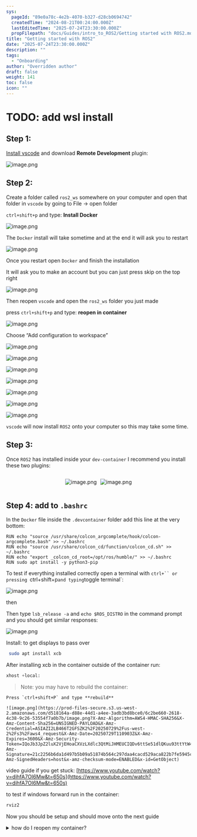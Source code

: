 ```yaml
---
sys:
  pageId: "89e0a78c-4e2b-4070-b327-d28cb0694742"
  createdTime: "2024-08-21T00:24:00.000Z"
  lastEditedTime: "2025-07-24T23:30:00.000Z"
  propFilepath: "docs/Guides/intro_to_ROS2/Getting started with ROS2.md"
title: "Getting started with ROS2"
date: "2025-07-24T23:30:00.000Z"
description: ""
tags:
  - "Onboarding"
author: "Overridden author"
draft: false
weight: 141
toc: false
icon: ""
---
```


# TODO: add wsl install

## Step 1:

[Install vscode](https://code.visualstudio.com/download) and download **Remote Development** plugin:

![image.png](https://prod-files-secure.s3.us-west-2.amazonaws.com/d518164a-d88e-44d1-a4ee-3adb3bd8bce0/efb52993-1881-4a40-b95e-6f020334f022/image.png?X-Amz-Algorithm=AWS4-HMAC-SHA256&X-Amz-Content-Sha256=UNSIGNED-PAYLOAD&X-Amz-Credential=ASIAZI2LB4664MXJGI3H%2F20250729%2Fus-west-2%2Fs3%2Faws4_request&X-Amz-Date=20250729T110857Z&X-Amz-Expires=3600&X-Amz-Security-Token=IQoJb3JpZ2luX2VjEHoaCXVzLXdlc3QtMiJGMEQCIBfYiwqrOKv%2FzFCyvhFOwRFJQGdsB5NxQGyn7VoH0nrSAiBLRuxy%2BhGb6VDJuWXdYRhecm%2BE590SjZICgPKWvqwejSqIBAij%2F%2F%2F%2F%2F%2F%2F%2F%2F%2F8BEAAaDDYzNzQyMzE4MzgwNSIMi6%2BEmcVQd2HpIVx8KtwDz4desXzCM70ewsJH5MBQ1LyuRJXf7KZv8m2dXrDisPRzY5YOl5VaXJw5hwYQiKjeB8U514wCSTPLzI8E2lnzlQMtDs4NvsZXjL5xlsbwjTXhc28HIybWqeu5VaD9makTk756OhZjsncsBkz50Fhg%2BZj7dS6%2Bi7gEksUB2zG9uHXKGKOG3Qw%2Fp9c%2Byy8KofBgUQ%2FC3GPWv0ZYUj879KO%2BJR4rWGHOhzOALQE%2BhVNiw1qSYKIyj7oz57qg6oyQKvqGM86BA0vUfXCjCvV4vtx2GVGPjou0wc7SYqZdeQ2ZKcDTsBU2lFqUkmN4Ut7oF%2BLjm7HJKAmnteWhaRA1RCx1YjDlHerPkI5Nmy7LiQ3o6Ndso8z5fDG1xC%2FdR7wzd6EFkIwmKxILDEJ9Bx%2BNQWhuQ5kd1XP3ep2BzJEaRJf1A57dglGi70GjfyWQSeZQDvhMGDw0jmsy28P70Rw1FGLS4lAkg579ASPYb%2Fl83FiE0ytQbOBRx6XfNeezJGPItYpbQnTvh0Ju2PCRS9HAFNvsSnNGHFLn9pSu7WbXFrnaNHKPwbc6HIczoCMYinvVroWUCyhN7fvCP30ydB2cAumIGViH38NZqDDLBBJdhzCWK5bslWy4VSlks9fesEQwrLGixAY6pgFpsxckrcK9kV0idoC8tD9YRH71w1rVZfi%2BfAVCImF3MDH0Pr1bI1hOmc23uLDSs08Hfr0QMIW4fgN2%2BcJNoY1SRoau4eOJnX7azHvFXexTRKCFNTObeHJZyukCYmod20sSDTK45EBCjKogCHWw2gT29qP5%2BazTp%2FmGuVw8jfeFMWsfySJa%2BvvY%2BQC4Z7FIyTW8pxlZhIXO6Lji%2F00LIh95avzTu3Rr&X-Amz-Signature=bd15ca07f22b6385b86c05bec414729f31411cf599fdc808cda259835b937b48&X-Amz-SignedHeaders=host&x-amz-checksum-mode=ENABLED&x-id=GetObject)

## Step 2:

Create a folder called `ros2_ws` somewhere on your computer and open that folder in `vscode` by going to File → open folder 

`ctrl+shift+p` and type: **Install Docker**

![image.png](https://prod-files-secure.s3.us-west-2.amazonaws.com/d518164a-d88e-44d1-a4ee-3adb3bd8bce0/2269dc0e-1cd5-47ff-bceb-c04ad9b2eab0/image.png?X-Amz-Algorithm=AWS4-HMAC-SHA256&X-Amz-Content-Sha256=UNSIGNED-PAYLOAD&X-Amz-Credential=ASIAZI2LB4664MXJGI3H%2F20250729%2Fus-west-2%2Fs3%2Faws4_request&X-Amz-Date=20250729T110857Z&X-Amz-Expires=3600&X-Amz-Security-Token=IQoJb3JpZ2luX2VjEHoaCXVzLXdlc3QtMiJGMEQCIBfYiwqrOKv%2FzFCyvhFOwRFJQGdsB5NxQGyn7VoH0nrSAiBLRuxy%2BhGb6VDJuWXdYRhecm%2BE590SjZICgPKWvqwejSqIBAij%2F%2F%2F%2F%2F%2F%2F%2F%2F%2F8BEAAaDDYzNzQyMzE4MzgwNSIMi6%2BEmcVQd2HpIVx8KtwDz4desXzCM70ewsJH5MBQ1LyuRJXf7KZv8m2dXrDisPRzY5YOl5VaXJw5hwYQiKjeB8U514wCSTPLzI8E2lnzlQMtDs4NvsZXjL5xlsbwjTXhc28HIybWqeu5VaD9makTk756OhZjsncsBkz50Fhg%2BZj7dS6%2Bi7gEksUB2zG9uHXKGKOG3Qw%2Fp9c%2Byy8KofBgUQ%2FC3GPWv0ZYUj879KO%2BJR4rWGHOhzOALQE%2BhVNiw1qSYKIyj7oz57qg6oyQKvqGM86BA0vUfXCjCvV4vtx2GVGPjou0wc7SYqZdeQ2ZKcDTsBU2lFqUkmN4Ut7oF%2BLjm7HJKAmnteWhaRA1RCx1YjDlHerPkI5Nmy7LiQ3o6Ndso8z5fDG1xC%2FdR7wzd6EFkIwmKxILDEJ9Bx%2BNQWhuQ5kd1XP3ep2BzJEaRJf1A57dglGi70GjfyWQSeZQDvhMGDw0jmsy28P70Rw1FGLS4lAkg579ASPYb%2Fl83FiE0ytQbOBRx6XfNeezJGPItYpbQnTvh0Ju2PCRS9HAFNvsSnNGHFLn9pSu7WbXFrnaNHKPwbc6HIczoCMYinvVroWUCyhN7fvCP30ydB2cAumIGViH38NZqDDLBBJdhzCWK5bslWy4VSlks9fesEQwrLGixAY6pgFpsxckrcK9kV0idoC8tD9YRH71w1rVZfi%2BfAVCImF3MDH0Pr1bI1hOmc23uLDSs08Hfr0QMIW4fgN2%2BcJNoY1SRoau4eOJnX7azHvFXexTRKCFNTObeHJZyukCYmod20sSDTK45EBCjKogCHWw2gT29qP5%2BazTp%2FmGuVw8jfeFMWsfySJa%2BvvY%2BQC4Z7FIyTW8pxlZhIXO6Lji%2F00LIh95avzTu3Rr&X-Amz-Signature=bcc4e87cefd8c7df1f4fc55956bec99b09670b23c30f3618b915a4ff9643e871&X-Amz-SignedHeaders=host&x-amz-checksum-mode=ENABLED&x-id=GetObject)

The `Docker` install will take sometime and at the end it will ask you to restart

![image.png](https://prod-files-secure.s3.us-west-2.amazonaws.com/d518164a-d88e-44d1-a4ee-3adb3bd8bce0/ed233f78-be33-4b1f-b89c-9c346c0e961e/image.png?X-Amz-Algorithm=AWS4-HMAC-SHA256&X-Amz-Content-Sha256=UNSIGNED-PAYLOAD&X-Amz-Credential=ASIAZI2LB4664MXJGI3H%2F20250729%2Fus-west-2%2Fs3%2Faws4_request&X-Amz-Date=20250729T110857Z&X-Amz-Expires=3600&X-Amz-Security-Token=IQoJb3JpZ2luX2VjEHoaCXVzLXdlc3QtMiJGMEQCIBfYiwqrOKv%2FzFCyvhFOwRFJQGdsB5NxQGyn7VoH0nrSAiBLRuxy%2BhGb6VDJuWXdYRhecm%2BE590SjZICgPKWvqwejSqIBAij%2F%2F%2F%2F%2F%2F%2F%2F%2F%2F8BEAAaDDYzNzQyMzE4MzgwNSIMi6%2BEmcVQd2HpIVx8KtwDz4desXzCM70ewsJH5MBQ1LyuRJXf7KZv8m2dXrDisPRzY5YOl5VaXJw5hwYQiKjeB8U514wCSTPLzI8E2lnzlQMtDs4NvsZXjL5xlsbwjTXhc28HIybWqeu5VaD9makTk756OhZjsncsBkz50Fhg%2BZj7dS6%2Bi7gEksUB2zG9uHXKGKOG3Qw%2Fp9c%2Byy8KofBgUQ%2FC3GPWv0ZYUj879KO%2BJR4rWGHOhzOALQE%2BhVNiw1qSYKIyj7oz57qg6oyQKvqGM86BA0vUfXCjCvV4vtx2GVGPjou0wc7SYqZdeQ2ZKcDTsBU2lFqUkmN4Ut7oF%2BLjm7HJKAmnteWhaRA1RCx1YjDlHerPkI5Nmy7LiQ3o6Ndso8z5fDG1xC%2FdR7wzd6EFkIwmKxILDEJ9Bx%2BNQWhuQ5kd1XP3ep2BzJEaRJf1A57dglGi70GjfyWQSeZQDvhMGDw0jmsy28P70Rw1FGLS4lAkg579ASPYb%2Fl83FiE0ytQbOBRx6XfNeezJGPItYpbQnTvh0Ju2PCRS9HAFNvsSnNGHFLn9pSu7WbXFrnaNHKPwbc6HIczoCMYinvVroWUCyhN7fvCP30ydB2cAumIGViH38NZqDDLBBJdhzCWK5bslWy4VSlks9fesEQwrLGixAY6pgFpsxckrcK9kV0idoC8tD9YRH71w1rVZfi%2BfAVCImF3MDH0Pr1bI1hOmc23uLDSs08Hfr0QMIW4fgN2%2BcJNoY1SRoau4eOJnX7azHvFXexTRKCFNTObeHJZyukCYmod20sSDTK45EBCjKogCHWw2gT29qP5%2BazTp%2FmGuVw8jfeFMWsfySJa%2BvvY%2BQC4Z7FIyTW8pxlZhIXO6Lji%2F00LIh95avzTu3Rr&X-Amz-Signature=e41b381d2d24f652717ec8eb9ed769373efccbf72eec8df38c6171664bfc4f4f&X-Amz-SignedHeaders=host&x-amz-checksum-mode=ENABLED&x-id=GetObject)

Once you restart open `Docker` and finish the installation

It will ask you to make an account but you can just press skip on the top right

![image.png](https://prod-files-secure.s3.us-west-2.amazonaws.com/d518164a-d88e-44d1-a4ee-3adb3bd8bce0/21010ad9-1659-4fd9-9f59-9932a09b2a3d/image.png?X-Amz-Algorithm=AWS4-HMAC-SHA256&X-Amz-Content-Sha256=UNSIGNED-PAYLOAD&X-Amz-Credential=ASIAZI2LB4664MXJGI3H%2F20250729%2Fus-west-2%2Fs3%2Faws4_request&X-Amz-Date=20250729T110857Z&X-Amz-Expires=3600&X-Amz-Security-Token=IQoJb3JpZ2luX2VjEHoaCXVzLXdlc3QtMiJGMEQCIBfYiwqrOKv%2FzFCyvhFOwRFJQGdsB5NxQGyn7VoH0nrSAiBLRuxy%2BhGb6VDJuWXdYRhecm%2BE590SjZICgPKWvqwejSqIBAij%2F%2F%2F%2F%2F%2F%2F%2F%2F%2F8BEAAaDDYzNzQyMzE4MzgwNSIMi6%2BEmcVQd2HpIVx8KtwDz4desXzCM70ewsJH5MBQ1LyuRJXf7KZv8m2dXrDisPRzY5YOl5VaXJw5hwYQiKjeB8U514wCSTPLzI8E2lnzlQMtDs4NvsZXjL5xlsbwjTXhc28HIybWqeu5VaD9makTk756OhZjsncsBkz50Fhg%2BZj7dS6%2Bi7gEksUB2zG9uHXKGKOG3Qw%2Fp9c%2Byy8KofBgUQ%2FC3GPWv0ZYUj879KO%2BJR4rWGHOhzOALQE%2BhVNiw1qSYKIyj7oz57qg6oyQKvqGM86BA0vUfXCjCvV4vtx2GVGPjou0wc7SYqZdeQ2ZKcDTsBU2lFqUkmN4Ut7oF%2BLjm7HJKAmnteWhaRA1RCx1YjDlHerPkI5Nmy7LiQ3o6Ndso8z5fDG1xC%2FdR7wzd6EFkIwmKxILDEJ9Bx%2BNQWhuQ5kd1XP3ep2BzJEaRJf1A57dglGi70GjfyWQSeZQDvhMGDw0jmsy28P70Rw1FGLS4lAkg579ASPYb%2Fl83FiE0ytQbOBRx6XfNeezJGPItYpbQnTvh0Ju2PCRS9HAFNvsSnNGHFLn9pSu7WbXFrnaNHKPwbc6HIczoCMYinvVroWUCyhN7fvCP30ydB2cAumIGViH38NZqDDLBBJdhzCWK5bslWy4VSlks9fesEQwrLGixAY6pgFpsxckrcK9kV0idoC8tD9YRH71w1rVZfi%2BfAVCImF3MDH0Pr1bI1hOmc23uLDSs08Hfr0QMIW4fgN2%2BcJNoY1SRoau4eOJnX7azHvFXexTRKCFNTObeHJZyukCYmod20sSDTK45EBCjKogCHWw2gT29qP5%2BazTp%2FmGuVw8jfeFMWsfySJa%2BvvY%2BQC4Z7FIyTW8pxlZhIXO6Lji%2F00LIh95avzTu3Rr&X-Amz-Signature=cb3dde6d5230e182001e0f1d0338b5b1a2c552c954dc8d97a2907402d80432ca&X-Amz-SignedHeaders=host&x-amz-checksum-mode=ENABLED&x-id=GetObject)

Then reopen `vscode` and open the `ros2_ws` folder you just made

press `ctrl+shift+p` and type: **reopen in container**

![image.png](https://prod-files-secure.s3.us-west-2.amazonaws.com/d518164a-d88e-44d1-a4ee-3adb3bd8bce0/4e93b8c2-41ad-488c-8095-c74205196118/image.png?X-Amz-Algorithm=AWS4-HMAC-SHA256&X-Amz-Content-Sha256=UNSIGNED-PAYLOAD&X-Amz-Credential=ASIAZI2LB4664MXJGI3H%2F20250729%2Fus-west-2%2Fs3%2Faws4_request&X-Amz-Date=20250729T110857Z&X-Amz-Expires=3600&X-Amz-Security-Token=IQoJb3JpZ2luX2VjEHoaCXVzLXdlc3QtMiJGMEQCIBfYiwqrOKv%2FzFCyvhFOwRFJQGdsB5NxQGyn7VoH0nrSAiBLRuxy%2BhGb6VDJuWXdYRhecm%2BE590SjZICgPKWvqwejSqIBAij%2F%2F%2F%2F%2F%2F%2F%2F%2F%2F8BEAAaDDYzNzQyMzE4MzgwNSIMi6%2BEmcVQd2HpIVx8KtwDz4desXzCM70ewsJH5MBQ1LyuRJXf7KZv8m2dXrDisPRzY5YOl5VaXJw5hwYQiKjeB8U514wCSTPLzI8E2lnzlQMtDs4NvsZXjL5xlsbwjTXhc28HIybWqeu5VaD9makTk756OhZjsncsBkz50Fhg%2BZj7dS6%2Bi7gEksUB2zG9uHXKGKOG3Qw%2Fp9c%2Byy8KofBgUQ%2FC3GPWv0ZYUj879KO%2BJR4rWGHOhzOALQE%2BhVNiw1qSYKIyj7oz57qg6oyQKvqGM86BA0vUfXCjCvV4vtx2GVGPjou0wc7SYqZdeQ2ZKcDTsBU2lFqUkmN4Ut7oF%2BLjm7HJKAmnteWhaRA1RCx1YjDlHerPkI5Nmy7LiQ3o6Ndso8z5fDG1xC%2FdR7wzd6EFkIwmKxILDEJ9Bx%2BNQWhuQ5kd1XP3ep2BzJEaRJf1A57dglGi70GjfyWQSeZQDvhMGDw0jmsy28P70Rw1FGLS4lAkg579ASPYb%2Fl83FiE0ytQbOBRx6XfNeezJGPItYpbQnTvh0Ju2PCRS9HAFNvsSnNGHFLn9pSu7WbXFrnaNHKPwbc6HIczoCMYinvVroWUCyhN7fvCP30ydB2cAumIGViH38NZqDDLBBJdhzCWK5bslWy4VSlks9fesEQwrLGixAY6pgFpsxckrcK9kV0idoC8tD9YRH71w1rVZfi%2BfAVCImF3MDH0Pr1bI1hOmc23uLDSs08Hfr0QMIW4fgN2%2BcJNoY1SRoau4eOJnX7azHvFXexTRKCFNTObeHJZyukCYmod20sSDTK45EBCjKogCHWw2gT29qP5%2BazTp%2FmGuVw8jfeFMWsfySJa%2BvvY%2BQC4Z7FIyTW8pxlZhIXO6Lji%2F00LIh95avzTu3Rr&X-Amz-Signature=bb229fe75625f500d7c14b38359d876f53386754958f0f177844763079e9d003&X-Amz-SignedHeaders=host&x-amz-checksum-mode=ENABLED&x-id=GetObject)

Choose “Add configuration to workspace”

![image.png](https://prod-files-secure.s3.us-west-2.amazonaws.com/d518164a-d88e-44d1-a4ee-3adb3bd8bce0/9560b282-5060-4989-ba37-97e7b2c22476/image.png?X-Amz-Algorithm=AWS4-HMAC-SHA256&X-Amz-Content-Sha256=UNSIGNED-PAYLOAD&X-Amz-Credential=ASIAZI2LB4664MXJGI3H%2F20250729%2Fus-west-2%2Fs3%2Faws4_request&X-Amz-Date=20250729T110857Z&X-Amz-Expires=3600&X-Amz-Security-Token=IQoJb3JpZ2luX2VjEHoaCXVzLXdlc3QtMiJGMEQCIBfYiwqrOKv%2FzFCyvhFOwRFJQGdsB5NxQGyn7VoH0nrSAiBLRuxy%2BhGb6VDJuWXdYRhecm%2BE590SjZICgPKWvqwejSqIBAij%2F%2F%2F%2F%2F%2F%2F%2F%2F%2F8BEAAaDDYzNzQyMzE4MzgwNSIMi6%2BEmcVQd2HpIVx8KtwDz4desXzCM70ewsJH5MBQ1LyuRJXf7KZv8m2dXrDisPRzY5YOl5VaXJw5hwYQiKjeB8U514wCSTPLzI8E2lnzlQMtDs4NvsZXjL5xlsbwjTXhc28HIybWqeu5VaD9makTk756OhZjsncsBkz50Fhg%2BZj7dS6%2Bi7gEksUB2zG9uHXKGKOG3Qw%2Fp9c%2Byy8KofBgUQ%2FC3GPWv0ZYUj879KO%2BJR4rWGHOhzOALQE%2BhVNiw1qSYKIyj7oz57qg6oyQKvqGM86BA0vUfXCjCvV4vtx2GVGPjou0wc7SYqZdeQ2ZKcDTsBU2lFqUkmN4Ut7oF%2BLjm7HJKAmnteWhaRA1RCx1YjDlHerPkI5Nmy7LiQ3o6Ndso8z5fDG1xC%2FdR7wzd6EFkIwmKxILDEJ9Bx%2BNQWhuQ5kd1XP3ep2BzJEaRJf1A57dglGi70GjfyWQSeZQDvhMGDw0jmsy28P70Rw1FGLS4lAkg579ASPYb%2Fl83FiE0ytQbOBRx6XfNeezJGPItYpbQnTvh0Ju2PCRS9HAFNvsSnNGHFLn9pSu7WbXFrnaNHKPwbc6HIczoCMYinvVroWUCyhN7fvCP30ydB2cAumIGViH38NZqDDLBBJdhzCWK5bslWy4VSlks9fesEQwrLGixAY6pgFpsxckrcK9kV0idoC8tD9YRH71w1rVZfi%2BfAVCImF3MDH0Pr1bI1hOmc23uLDSs08Hfr0QMIW4fgN2%2BcJNoY1SRoau4eOJnX7azHvFXexTRKCFNTObeHJZyukCYmod20sSDTK45EBCjKogCHWw2gT29qP5%2BazTp%2FmGuVw8jfeFMWsfySJa%2BvvY%2BQC4Z7FIyTW8pxlZhIXO6Lji%2F00LIh95avzTu3Rr&X-Amz-Signature=80c7af168fe11a70682f4218cc918188bf59ba3579a23a0f1dd2a64ab00b3b81&X-Amz-SignedHeaders=host&x-amz-checksum-mode=ENABLED&x-id=GetObject)

![image.png](https://prod-files-secure.s3.us-west-2.amazonaws.com/d518164a-d88e-44d1-a4ee-3adb3bd8bce0/2ee63f81-886b-48e8-a553-dc6e5eac99e4/image.png?X-Amz-Algorithm=AWS4-HMAC-SHA256&X-Amz-Content-Sha256=UNSIGNED-PAYLOAD&X-Amz-Credential=ASIAZI2LB4664MXJGI3H%2F20250729%2Fus-west-2%2Fs3%2Faws4_request&X-Amz-Date=20250729T110857Z&X-Amz-Expires=3600&X-Amz-Security-Token=IQoJb3JpZ2luX2VjEHoaCXVzLXdlc3QtMiJGMEQCIBfYiwqrOKv%2FzFCyvhFOwRFJQGdsB5NxQGyn7VoH0nrSAiBLRuxy%2BhGb6VDJuWXdYRhecm%2BE590SjZICgPKWvqwejSqIBAij%2F%2F%2F%2F%2F%2F%2F%2F%2F%2F8BEAAaDDYzNzQyMzE4MzgwNSIMi6%2BEmcVQd2HpIVx8KtwDz4desXzCM70ewsJH5MBQ1LyuRJXf7KZv8m2dXrDisPRzY5YOl5VaXJw5hwYQiKjeB8U514wCSTPLzI8E2lnzlQMtDs4NvsZXjL5xlsbwjTXhc28HIybWqeu5VaD9makTk756OhZjsncsBkz50Fhg%2BZj7dS6%2Bi7gEksUB2zG9uHXKGKOG3Qw%2Fp9c%2Byy8KofBgUQ%2FC3GPWv0ZYUj879KO%2BJR4rWGHOhzOALQE%2BhVNiw1qSYKIyj7oz57qg6oyQKvqGM86BA0vUfXCjCvV4vtx2GVGPjou0wc7SYqZdeQ2ZKcDTsBU2lFqUkmN4Ut7oF%2BLjm7HJKAmnteWhaRA1RCx1YjDlHerPkI5Nmy7LiQ3o6Ndso8z5fDG1xC%2FdR7wzd6EFkIwmKxILDEJ9Bx%2BNQWhuQ5kd1XP3ep2BzJEaRJf1A57dglGi70GjfyWQSeZQDvhMGDw0jmsy28P70Rw1FGLS4lAkg579ASPYb%2Fl83FiE0ytQbOBRx6XfNeezJGPItYpbQnTvh0Ju2PCRS9HAFNvsSnNGHFLn9pSu7WbXFrnaNHKPwbc6HIczoCMYinvVroWUCyhN7fvCP30ydB2cAumIGViH38NZqDDLBBJdhzCWK5bslWy4VSlks9fesEQwrLGixAY6pgFpsxckrcK9kV0idoC8tD9YRH71w1rVZfi%2BfAVCImF3MDH0Pr1bI1hOmc23uLDSs08Hfr0QMIW4fgN2%2BcJNoY1SRoau4eOJnX7azHvFXexTRKCFNTObeHJZyukCYmod20sSDTK45EBCjKogCHWw2gT29qP5%2BazTp%2FmGuVw8jfeFMWsfySJa%2BvvY%2BQC4Z7FIyTW8pxlZhIXO6Lji%2F00LIh95avzTu3Rr&X-Amz-Signature=26c2ff9d7c15362700e838cebece0608ea38004fbe06f6315525e90f9c684928&X-Amz-SignedHeaders=host&x-amz-checksum-mode=ENABLED&x-id=GetObject)

![image.png](https://prod-files-secure.s3.us-west-2.amazonaws.com/d518164a-d88e-44d1-a4ee-3adb3bd8bce0/e0fd626c-c8b6-4b2c-95d1-fa4c26514504/image.png?X-Amz-Algorithm=AWS4-HMAC-SHA256&X-Amz-Content-Sha256=UNSIGNED-PAYLOAD&X-Amz-Credential=ASIAZI2LB4664MXJGI3H%2F20250729%2Fus-west-2%2Fs3%2Faws4_request&X-Amz-Date=20250729T110857Z&X-Amz-Expires=3600&X-Amz-Security-Token=IQoJb3JpZ2luX2VjEHoaCXVzLXdlc3QtMiJGMEQCIBfYiwqrOKv%2FzFCyvhFOwRFJQGdsB5NxQGyn7VoH0nrSAiBLRuxy%2BhGb6VDJuWXdYRhecm%2BE590SjZICgPKWvqwejSqIBAij%2F%2F%2F%2F%2F%2F%2F%2F%2F%2F8BEAAaDDYzNzQyMzE4MzgwNSIMi6%2BEmcVQd2HpIVx8KtwDz4desXzCM70ewsJH5MBQ1LyuRJXf7KZv8m2dXrDisPRzY5YOl5VaXJw5hwYQiKjeB8U514wCSTPLzI8E2lnzlQMtDs4NvsZXjL5xlsbwjTXhc28HIybWqeu5VaD9makTk756OhZjsncsBkz50Fhg%2BZj7dS6%2Bi7gEksUB2zG9uHXKGKOG3Qw%2Fp9c%2Byy8KofBgUQ%2FC3GPWv0ZYUj879KO%2BJR4rWGHOhzOALQE%2BhVNiw1qSYKIyj7oz57qg6oyQKvqGM86BA0vUfXCjCvV4vtx2GVGPjou0wc7SYqZdeQ2ZKcDTsBU2lFqUkmN4Ut7oF%2BLjm7HJKAmnteWhaRA1RCx1YjDlHerPkI5Nmy7LiQ3o6Ndso8z5fDG1xC%2FdR7wzd6EFkIwmKxILDEJ9Bx%2BNQWhuQ5kd1XP3ep2BzJEaRJf1A57dglGi70GjfyWQSeZQDvhMGDw0jmsy28P70Rw1FGLS4lAkg579ASPYb%2Fl83FiE0ytQbOBRx6XfNeezJGPItYpbQnTvh0Ju2PCRS9HAFNvsSnNGHFLn9pSu7WbXFrnaNHKPwbc6HIczoCMYinvVroWUCyhN7fvCP30ydB2cAumIGViH38NZqDDLBBJdhzCWK5bslWy4VSlks9fesEQwrLGixAY6pgFpsxckrcK9kV0idoC8tD9YRH71w1rVZfi%2BfAVCImF3MDH0Pr1bI1hOmc23uLDSs08Hfr0QMIW4fgN2%2BcJNoY1SRoau4eOJnX7azHvFXexTRKCFNTObeHJZyukCYmod20sSDTK45EBCjKogCHWw2gT29qP5%2BazTp%2FmGuVw8jfeFMWsfySJa%2BvvY%2BQC4Z7FIyTW8pxlZhIXO6Lji%2F00LIh95avzTu3Rr&X-Amz-Signature=7eaa2744c6c6ccf2837d8c803cb3326653f85e99c72f676292976c7ef21c187e&X-Amz-SignedHeaders=host&x-amz-checksum-mode=ENABLED&x-id=GetObject)

![image.png](https://prod-files-secure.s3.us-west-2.amazonaws.com/d518164a-d88e-44d1-a4ee-3adb3bd8bce0/a2e13f50-d2ab-4719-a4c2-7ced634bfc9d/image.png?X-Amz-Algorithm=AWS4-HMAC-SHA256&X-Amz-Content-Sha256=UNSIGNED-PAYLOAD&X-Amz-Credential=ASIAZI2LB4664MXJGI3H%2F20250729%2Fus-west-2%2Fs3%2Faws4_request&X-Amz-Date=20250729T110857Z&X-Amz-Expires=3600&X-Amz-Security-Token=IQoJb3JpZ2luX2VjEHoaCXVzLXdlc3QtMiJGMEQCIBfYiwqrOKv%2FzFCyvhFOwRFJQGdsB5NxQGyn7VoH0nrSAiBLRuxy%2BhGb6VDJuWXdYRhecm%2BE590SjZICgPKWvqwejSqIBAij%2F%2F%2F%2F%2F%2F%2F%2F%2F%2F8BEAAaDDYzNzQyMzE4MzgwNSIMi6%2BEmcVQd2HpIVx8KtwDz4desXzCM70ewsJH5MBQ1LyuRJXf7KZv8m2dXrDisPRzY5YOl5VaXJw5hwYQiKjeB8U514wCSTPLzI8E2lnzlQMtDs4NvsZXjL5xlsbwjTXhc28HIybWqeu5VaD9makTk756OhZjsncsBkz50Fhg%2BZj7dS6%2Bi7gEksUB2zG9uHXKGKOG3Qw%2Fp9c%2Byy8KofBgUQ%2FC3GPWv0ZYUj879KO%2BJR4rWGHOhzOALQE%2BhVNiw1qSYKIyj7oz57qg6oyQKvqGM86BA0vUfXCjCvV4vtx2GVGPjou0wc7SYqZdeQ2ZKcDTsBU2lFqUkmN4Ut7oF%2BLjm7HJKAmnteWhaRA1RCx1YjDlHerPkI5Nmy7LiQ3o6Ndso8z5fDG1xC%2FdR7wzd6EFkIwmKxILDEJ9Bx%2BNQWhuQ5kd1XP3ep2BzJEaRJf1A57dglGi70GjfyWQSeZQDvhMGDw0jmsy28P70Rw1FGLS4lAkg579ASPYb%2Fl83FiE0ytQbOBRx6XfNeezJGPItYpbQnTvh0Ju2PCRS9HAFNvsSnNGHFLn9pSu7WbXFrnaNHKPwbc6HIczoCMYinvVroWUCyhN7fvCP30ydB2cAumIGViH38NZqDDLBBJdhzCWK5bslWy4VSlks9fesEQwrLGixAY6pgFpsxckrcK9kV0idoC8tD9YRH71w1rVZfi%2BfAVCImF3MDH0Pr1bI1hOmc23uLDSs08Hfr0QMIW4fgN2%2BcJNoY1SRoau4eOJnX7azHvFXexTRKCFNTObeHJZyukCYmod20sSDTK45EBCjKogCHWw2gT29qP5%2BazTp%2FmGuVw8jfeFMWsfySJa%2BvvY%2BQC4Z7FIyTW8pxlZhIXO6Lji%2F00LIh95avzTu3Rr&X-Amz-Signature=deb3ad00e2d3e0bfdabcdad59125e2bbeb4a00d559f9866724ec17e8052546aa&X-Amz-SignedHeaders=host&x-amz-checksum-mode=ENABLED&x-id=GetObject)

![image.png](https://prod-files-secure.s3.us-west-2.amazonaws.com/d518164a-d88e-44d1-a4ee-3adb3bd8bce0/6cc478ad-aaba-4bf7-9fcc-403277ab896c/image.png?X-Amz-Algorithm=AWS4-HMAC-SHA256&X-Amz-Content-Sha256=UNSIGNED-PAYLOAD&X-Amz-Credential=ASIAZI2LB4664MXJGI3H%2F20250729%2Fus-west-2%2Fs3%2Faws4_request&X-Amz-Date=20250729T110857Z&X-Amz-Expires=3600&X-Amz-Security-Token=IQoJb3JpZ2luX2VjEHoaCXVzLXdlc3QtMiJGMEQCIBfYiwqrOKv%2FzFCyvhFOwRFJQGdsB5NxQGyn7VoH0nrSAiBLRuxy%2BhGb6VDJuWXdYRhecm%2BE590SjZICgPKWvqwejSqIBAij%2F%2F%2F%2F%2F%2F%2F%2F%2F%2F8BEAAaDDYzNzQyMzE4MzgwNSIMi6%2BEmcVQd2HpIVx8KtwDz4desXzCM70ewsJH5MBQ1LyuRJXf7KZv8m2dXrDisPRzY5YOl5VaXJw5hwYQiKjeB8U514wCSTPLzI8E2lnzlQMtDs4NvsZXjL5xlsbwjTXhc28HIybWqeu5VaD9makTk756OhZjsncsBkz50Fhg%2BZj7dS6%2Bi7gEksUB2zG9uHXKGKOG3Qw%2Fp9c%2Byy8KofBgUQ%2FC3GPWv0ZYUj879KO%2BJR4rWGHOhzOALQE%2BhVNiw1qSYKIyj7oz57qg6oyQKvqGM86BA0vUfXCjCvV4vtx2GVGPjou0wc7SYqZdeQ2ZKcDTsBU2lFqUkmN4Ut7oF%2BLjm7HJKAmnteWhaRA1RCx1YjDlHerPkI5Nmy7LiQ3o6Ndso8z5fDG1xC%2FdR7wzd6EFkIwmKxILDEJ9Bx%2BNQWhuQ5kd1XP3ep2BzJEaRJf1A57dglGi70GjfyWQSeZQDvhMGDw0jmsy28P70Rw1FGLS4lAkg579ASPYb%2Fl83FiE0ytQbOBRx6XfNeezJGPItYpbQnTvh0Ju2PCRS9HAFNvsSnNGHFLn9pSu7WbXFrnaNHKPwbc6HIczoCMYinvVroWUCyhN7fvCP30ydB2cAumIGViH38NZqDDLBBJdhzCWK5bslWy4VSlks9fesEQwrLGixAY6pgFpsxckrcK9kV0idoC8tD9YRH71w1rVZfi%2BfAVCImF3MDH0Pr1bI1hOmc23uLDSs08Hfr0QMIW4fgN2%2BcJNoY1SRoau4eOJnX7azHvFXexTRKCFNTObeHJZyukCYmod20sSDTK45EBCjKogCHWw2gT29qP5%2BazTp%2FmGuVw8jfeFMWsfySJa%2BvvY%2BQC4Z7FIyTW8pxlZhIXO6Lji%2F00LIh95avzTu3Rr&X-Amz-Signature=c46bbc261fa1dcb5da3b0cae15b289c5c40660f45b728df85025afe11682b66a&X-Amz-SignedHeaders=host&x-amz-checksum-mode=ENABLED&x-id=GetObject)

![image.png](https://prod-files-secure.s3.us-west-2.amazonaws.com/d518164a-d88e-44d1-a4ee-3adb3bd8bce0/53255b28-f75e-430f-b9e3-c0ac8577e42b/image.png?X-Amz-Algorithm=AWS4-HMAC-SHA256&X-Amz-Content-Sha256=UNSIGNED-PAYLOAD&X-Amz-Credential=ASIAZI2LB4664MXJGI3H%2F20250729%2Fus-west-2%2Fs3%2Faws4_request&X-Amz-Date=20250729T110857Z&X-Amz-Expires=3600&X-Amz-Security-Token=IQoJb3JpZ2luX2VjEHoaCXVzLXdlc3QtMiJGMEQCIBfYiwqrOKv%2FzFCyvhFOwRFJQGdsB5NxQGyn7VoH0nrSAiBLRuxy%2BhGb6VDJuWXdYRhecm%2BE590SjZICgPKWvqwejSqIBAij%2F%2F%2F%2F%2F%2F%2F%2F%2F%2F8BEAAaDDYzNzQyMzE4MzgwNSIMi6%2BEmcVQd2HpIVx8KtwDz4desXzCM70ewsJH5MBQ1LyuRJXf7KZv8m2dXrDisPRzY5YOl5VaXJw5hwYQiKjeB8U514wCSTPLzI8E2lnzlQMtDs4NvsZXjL5xlsbwjTXhc28HIybWqeu5VaD9makTk756OhZjsncsBkz50Fhg%2BZj7dS6%2Bi7gEksUB2zG9uHXKGKOG3Qw%2Fp9c%2Byy8KofBgUQ%2FC3GPWv0ZYUj879KO%2BJR4rWGHOhzOALQE%2BhVNiw1qSYKIyj7oz57qg6oyQKvqGM86BA0vUfXCjCvV4vtx2GVGPjou0wc7SYqZdeQ2ZKcDTsBU2lFqUkmN4Ut7oF%2BLjm7HJKAmnteWhaRA1RCx1YjDlHerPkI5Nmy7LiQ3o6Ndso8z5fDG1xC%2FdR7wzd6EFkIwmKxILDEJ9Bx%2BNQWhuQ5kd1XP3ep2BzJEaRJf1A57dglGi70GjfyWQSeZQDvhMGDw0jmsy28P70Rw1FGLS4lAkg579ASPYb%2Fl83FiE0ytQbOBRx6XfNeezJGPItYpbQnTvh0Ju2PCRS9HAFNvsSnNGHFLn9pSu7WbXFrnaNHKPwbc6HIczoCMYinvVroWUCyhN7fvCP30ydB2cAumIGViH38NZqDDLBBJdhzCWK5bslWy4VSlks9fesEQwrLGixAY6pgFpsxckrcK9kV0idoC8tD9YRH71w1rVZfi%2BfAVCImF3MDH0Pr1bI1hOmc23uLDSs08Hfr0QMIW4fgN2%2BcJNoY1SRoau4eOJnX7azHvFXexTRKCFNTObeHJZyukCYmod20sSDTK45EBCjKogCHWw2gT29qP5%2BazTp%2FmGuVw8jfeFMWsfySJa%2BvvY%2BQC4Z7FIyTW8pxlZhIXO6Lji%2F00LIh95avzTu3Rr&X-Amz-Signature=1d63bbed3e5499c21f5422d7a4d2892d4759dbcaa309f78eb8e9475f49a0f402&X-Amz-SignedHeaders=host&x-amz-checksum-mode=ENABLED&x-id=GetObject)

![image.png](https://prod-files-secure.s3.us-west-2.amazonaws.com/d518164a-d88e-44d1-a4ee-3adb3bd8bce0/7c562767-5af9-4ffb-97d1-327bcdf4ee00/image.png?X-Amz-Algorithm=AWS4-HMAC-SHA256&X-Amz-Content-Sha256=UNSIGNED-PAYLOAD&X-Amz-Credential=ASIAZI2LB4664MXJGI3H%2F20250729%2Fus-west-2%2Fs3%2Faws4_request&X-Amz-Date=20250729T110857Z&X-Amz-Expires=3600&X-Amz-Security-Token=IQoJb3JpZ2luX2VjEHoaCXVzLXdlc3QtMiJGMEQCIBfYiwqrOKv%2FzFCyvhFOwRFJQGdsB5NxQGyn7VoH0nrSAiBLRuxy%2BhGb6VDJuWXdYRhecm%2BE590SjZICgPKWvqwejSqIBAij%2F%2F%2F%2F%2F%2F%2F%2F%2F%2F8BEAAaDDYzNzQyMzE4MzgwNSIMi6%2BEmcVQd2HpIVx8KtwDz4desXzCM70ewsJH5MBQ1LyuRJXf7KZv8m2dXrDisPRzY5YOl5VaXJw5hwYQiKjeB8U514wCSTPLzI8E2lnzlQMtDs4NvsZXjL5xlsbwjTXhc28HIybWqeu5VaD9makTk756OhZjsncsBkz50Fhg%2BZj7dS6%2Bi7gEksUB2zG9uHXKGKOG3Qw%2Fp9c%2Byy8KofBgUQ%2FC3GPWv0ZYUj879KO%2BJR4rWGHOhzOALQE%2BhVNiw1qSYKIyj7oz57qg6oyQKvqGM86BA0vUfXCjCvV4vtx2GVGPjou0wc7SYqZdeQ2ZKcDTsBU2lFqUkmN4Ut7oF%2BLjm7HJKAmnteWhaRA1RCx1YjDlHerPkI5Nmy7LiQ3o6Ndso8z5fDG1xC%2FdR7wzd6EFkIwmKxILDEJ9Bx%2BNQWhuQ5kd1XP3ep2BzJEaRJf1A57dglGi70GjfyWQSeZQDvhMGDw0jmsy28P70Rw1FGLS4lAkg579ASPYb%2Fl83FiE0ytQbOBRx6XfNeezJGPItYpbQnTvh0Ju2PCRS9HAFNvsSnNGHFLn9pSu7WbXFrnaNHKPwbc6HIczoCMYinvVroWUCyhN7fvCP30ydB2cAumIGViH38NZqDDLBBJdhzCWK5bslWy4VSlks9fesEQwrLGixAY6pgFpsxckrcK9kV0idoC8tD9YRH71w1rVZfi%2BfAVCImF3MDH0Pr1bI1hOmc23uLDSs08Hfr0QMIW4fgN2%2BcJNoY1SRoau4eOJnX7azHvFXexTRKCFNTObeHJZyukCYmod20sSDTK45EBCjKogCHWw2gT29qP5%2BazTp%2FmGuVw8jfeFMWsfySJa%2BvvY%2BQC4Z7FIyTW8pxlZhIXO6Lji%2F00LIh95avzTu3Rr&X-Amz-Signature=46a85effa81753754941096c0b53476d61cfb9a1219b1b43758836bff0e1fc94&X-Amz-SignedHeaders=host&x-amz-checksum-mode=ENABLED&x-id=GetObject)

`vscode` will now install `ROS2` onto your computer so this may take some time.

## Step 3:

Once `ROS2` has installed inside your `dev-container` I recommend you install these two plugins:

<div style="display: flex;flex-direction: row; column-gap:10px; max-width: 630px;justify-content: center;">
<div>

![image.png](https://prod-files-secure.s3.us-west-2.amazonaws.com/d518164a-d88e-44d1-a4ee-3adb3bd8bce0/3fc3d550-5a54-4ba1-ba6b-faa01cdb7369/image.png?X-Amz-Algorithm=AWS4-HMAC-SHA256&X-Amz-Content-Sha256=UNSIGNED-PAYLOAD&X-Amz-Credential=ASIAZI2LB466SZ7UJKYA%2F20250729%2Fus-west-2%2Fs3%2Faws4_request&X-Amz-Date=20250729T110902Z&X-Amz-Expires=3600&X-Amz-Security-Token=IQoJb3JpZ2luX2VjEHoaCXVzLXdlc3QtMiJGMEQCICh%2BcK0Yqb4XKzv3KWR%2FIk0cVjDQ6uHfCpBd0wr0pOA6AiBsLbHhhlPMPLZHlK9blAgkLzfVqvZ%2FKoo%2BhxhIhepC%2FSqIBAij%2F%2F%2F%2F%2F%2F%2F%2F%2F%2F8BEAAaDDYzNzQyMzE4MzgwNSIM0GJUbIrx0sTB8eZiKtwDnEhiLcpBaDQFVwiyhPde%2FZIEHueLbH4kZxKwn%2FF%2BfYM4Qvrs%2FpzjrrRem6dzHxheGGzphVrbPzlOCQb62yS7ydF0uE9ij8wLI7H3QtquWSJ98IJCZCw9AIrsl9KGX04KiQKxxt%2FPkexm9MqMpGGejfYln337SeLWf9hADUD5tdG7iQEP7B%2BDWcF7AYdQL%2FCpymeKQV%2B%2FSrl9HSL3dyoKC%2FnKUXhVWoO5hQAFe9YyN4euuBcaCglg6VZSwT0TstkZLOYWf5GdQwUepi6Zitf8gL6XRpDEwxma6KC9YRg0Dr2l5SK9%2BoFlJNuulYnN15lQzqfgXu5raWmrVEEn0%2F7IC2MXSbBrICzwwJR4JOTCkzJNtgBCWUuPDKkngJyykTAMVSz8cfq3GGqM%2Bx5l5d0tMwnIkGac6pAioHpQILCP9t%2B0%2BzQnpQNgij9o5Ih59SpVOWQaklD1NM9pmrA2s4BN%2BMT4BADKa7tCyFcLARzTxtVgbGCT3qjiC6jdgsLNKDqoMBWwyJJ5UHqtZBvzSALT11TGElvKUdC2q3CmakuhDMYizj3mAgx%2Fg8QDv8RkiffEPZQbbDG7WFDoXQwcQWqD8FNk6lT%2F9ac4O%2FwsmhhZUPPgEexGTLZVmXI94Kow8LGixAY6pgENdBMiHMq0JOEd45bGzB8G1j7sSgFxMDhVQxkMcK35Iq%2Fc0WHX0V%2BQTNjieqbk3eZAOg1iiCngMKHQgJMfrBhcNFHsXsHsSQPF7OGVitlokZ%2F7iYqIdzK%2FF43ty43D9WO2IaYHO%2FfN%2Fi4rmQX3%2BWN%2B8j1YKovNE2EpWtN5k1g5cy%2Bc5v78ZfxWZU%2F78jOzRhDvhEjFw6RRnoulVq9ASHfqb2D3H%2BrM&X-Amz-Signature=f8501db2a5aae4ab8b71b8ca6cbfec9d32fe3771e981e309ae1399f3aacb8834&X-Amz-SignedHeaders=host&x-amz-checksum-mode=ENABLED&x-id=GetObject)

</div>
<div>

![image.png](https://prod-files-secure.s3.us-west-2.amazonaws.com/d518164a-d88e-44d1-a4ee-3adb3bd8bce0/d994cc66-13c2-4093-a5a3-f84cf4601a82/image.png?X-Amz-Algorithm=AWS4-HMAC-SHA256&X-Amz-Content-Sha256=UNSIGNED-PAYLOAD&X-Amz-Credential=ASIAZI2LB4666DMU4LW7%2F20250729%2Fus-west-2%2Fs3%2Faws4_request&X-Amz-Date=20250729T110902Z&X-Amz-Expires=3600&X-Amz-Security-Token=IQoJb3JpZ2luX2VjEHoaCXVzLXdlc3QtMiJHMEUCIQCDWchiOhACv%2BJJGAOf6LeNQ0yL1Gjc1MPfeutIz%2BCZxQIgUIu5vo39HgdLyXDdtx37xmEyA3isB960B6bcWgcUIjMqiAQIo%2F%2F%2F%2F%2F%2F%2F%2F%2F%2F%2FARAAGgw2Mzc0MjMxODM4MDUiDIvuhyPzC4SX5VsqJyrcA%2FyLYR%2BKQVM3yO7yeh9PtjLZ%2Fp3xRuURH2z15XfrHc%2FJ3pd%2BOeu39P2ou6ipWxkHCWOqjQ41j7s8a7SQXAH%2B8K48Wug4tiO8feI6E48baZ5zxa%2FwOiwakK6iheqiQKNMZeWQuDx%2B0nVP4DXiLJrhJgOQnvC%2F1dkQ7djjQhh6KBzDhCkeyO9yrJWnWLlAy8WaAtjZoRYg4YMUjyw5NCk6U%2Ft2FnsuNt05%2FZJ8Vxid3z3UAWp%2B9UD5VXKtzn4rx7lPs7%2FEoRczOGs8qztdMNvf8Jb9nO3KMKpLSWflaqOOjLpb7n%2Btba11A1Q07tA2GWb8tZSJlzAeJCYTlX1A1l4SXR30%2Bg6QMAYWfmnMBdkgSWpqYebkgrtUVAT0kMlepxL%2FP%2Fmt%2B8PicSHoMBS9uLibK%2FfXR9hb2BvCDMXGhmY00xCWOLafOOgjpSsSI6BptR7YNDQvGf5%2BQSyJZYM6DrDlder2vj%2B0T%2F65EKJrk0hDgJULWUQZUc0zOlPy0GVdMu3UIiAnGl%2BbUbTxiEpBp85yHZZACDxT7p%2F6KxaRJa1G0%2FSLzsQsDL3q0omFNjERUj%2F5bhp4DxuAVynB%2FqwjViN7pWwPNASv0T0uQNEmAZ1Dm21dZdGmRoZ6%2BtZHnC4WMKmxosQGOqUBqieGGjsztOV2cWoUOdwkDVRmdS56y0yJDzvCrQxIstkaiw86p3yB7SnMbGZVu5ZiTZN2SFffFZaOHxb%2B4LgK2bVXSB5tMGcfnkirYzD2HK60Xr0sVgUzmXn35y5V9j9BF7bPkUaeEbcBrz5YY2tYjRlh91kK%2BUeB%2FF5rfF0W2yj%2BJ8qnsPYsdQ%2BDnFh9abLAq0gEmMPY7jsVLGIkjSmso1Yqke8V&X-Amz-Signature=dedcf44affaa93165504bd8d71987b9116b80335af934a8543dffef991875ccf&X-Amz-SignedHeaders=host&x-amz-checksum-mode=ENABLED&x-id=GetObject)

</div>
</div>

## Step 4: add to `.bashrc`

In the `Docker` file inside the `.devcontainer` folder add this line at the very bottom: 

```docker
RUN echo "source /usr/share/colcon_argcomplete/hook/colcon-argcomplete.bash" >> ~/.bashrc
RUN echo "source /usr/share/colcon_cd/function/colcon_cd.sh" >> ~/.bashrc
RUN echo "export _colcon_cd_root=/opt/ros/humble/" >> ~/.bashrc
RUN sudo apt install -y python3-pip 
```

To test if everything installed correctly open a terminal with `ctrl+`` or pressing `ctrl+shift+p` and typing `toggle terminal`:

![image.png](https://prod-files-secure.s3.us-west-2.amazonaws.com/d518164a-d88e-44d1-a4ee-3adb3bd8bce0/6a4943d8-b04e-4c02-9a58-775f3384d1a5/image.png?X-Amz-Algorithm=AWS4-HMAC-SHA256&X-Amz-Content-Sha256=UNSIGNED-PAYLOAD&X-Amz-Credential=ASIAZI2LB4664MXJGI3H%2F20250729%2Fus-west-2%2Fs3%2Faws4_request&X-Amz-Date=20250729T110857Z&X-Amz-Expires=3600&X-Amz-Security-Token=IQoJb3JpZ2luX2VjEHoaCXVzLXdlc3QtMiJGMEQCIBfYiwqrOKv%2FzFCyvhFOwRFJQGdsB5NxQGyn7VoH0nrSAiBLRuxy%2BhGb6VDJuWXdYRhecm%2BE590SjZICgPKWvqwejSqIBAij%2F%2F%2F%2F%2F%2F%2F%2F%2F%2F8BEAAaDDYzNzQyMzE4MzgwNSIMi6%2BEmcVQd2HpIVx8KtwDz4desXzCM70ewsJH5MBQ1LyuRJXf7KZv8m2dXrDisPRzY5YOl5VaXJw5hwYQiKjeB8U514wCSTPLzI8E2lnzlQMtDs4NvsZXjL5xlsbwjTXhc28HIybWqeu5VaD9makTk756OhZjsncsBkz50Fhg%2BZj7dS6%2Bi7gEksUB2zG9uHXKGKOG3Qw%2Fp9c%2Byy8KofBgUQ%2FC3GPWv0ZYUj879KO%2BJR4rWGHOhzOALQE%2BhVNiw1qSYKIyj7oz57qg6oyQKvqGM86BA0vUfXCjCvV4vtx2GVGPjou0wc7SYqZdeQ2ZKcDTsBU2lFqUkmN4Ut7oF%2BLjm7HJKAmnteWhaRA1RCx1YjDlHerPkI5Nmy7LiQ3o6Ndso8z5fDG1xC%2FdR7wzd6EFkIwmKxILDEJ9Bx%2BNQWhuQ5kd1XP3ep2BzJEaRJf1A57dglGi70GjfyWQSeZQDvhMGDw0jmsy28P70Rw1FGLS4lAkg579ASPYb%2Fl83FiE0ytQbOBRx6XfNeezJGPItYpbQnTvh0Ju2PCRS9HAFNvsSnNGHFLn9pSu7WbXFrnaNHKPwbc6HIczoCMYinvVroWUCyhN7fvCP30ydB2cAumIGViH38NZqDDLBBJdhzCWK5bslWy4VSlks9fesEQwrLGixAY6pgFpsxckrcK9kV0idoC8tD9YRH71w1rVZfi%2BfAVCImF3MDH0Pr1bI1hOmc23uLDSs08Hfr0QMIW4fgN2%2BcJNoY1SRoau4eOJnX7azHvFXexTRKCFNTObeHJZyukCYmod20sSDTK45EBCjKogCHWw2gT29qP5%2BazTp%2FmGuVw8jfeFMWsfySJa%2BvvY%2BQC4Z7FIyTW8pxlZhIXO6Lji%2F00LIh95avzTu3Rr&X-Amz-Signature=261cafdea2f37753602d89d1c8eb0a55d0aac0154a65afa980e09b9b08ae1f3f&X-Amz-SignedHeaders=host&x-amz-checksum-mode=ENABLED&x-id=GetObject)

then 

Then type `lsb_release -a` and `echo $ROS_DISTRO` in the command prompt and you should get similar responses:

![image.png](https://prod-files-secure.s3.us-west-2.amazonaws.com/d518164a-d88e-44d1-a4ee-3adb3bd8bce0/3e635dec-a805-4e85-8b9e-d000e5b71a4e/image.png?X-Amz-Algorithm=AWS4-HMAC-SHA256&X-Amz-Content-Sha256=UNSIGNED-PAYLOAD&X-Amz-Credential=ASIAZI2LB4664MXJGI3H%2F20250729%2Fus-west-2%2Fs3%2Faws4_request&X-Amz-Date=20250729T110857Z&X-Amz-Expires=3600&X-Amz-Security-Token=IQoJb3JpZ2luX2VjEHoaCXVzLXdlc3QtMiJGMEQCIBfYiwqrOKv%2FzFCyvhFOwRFJQGdsB5NxQGyn7VoH0nrSAiBLRuxy%2BhGb6VDJuWXdYRhecm%2BE590SjZICgPKWvqwejSqIBAij%2F%2F%2F%2F%2F%2F%2F%2F%2F%2F8BEAAaDDYzNzQyMzE4MzgwNSIMi6%2BEmcVQd2HpIVx8KtwDz4desXzCM70ewsJH5MBQ1LyuRJXf7KZv8m2dXrDisPRzY5YOl5VaXJw5hwYQiKjeB8U514wCSTPLzI8E2lnzlQMtDs4NvsZXjL5xlsbwjTXhc28HIybWqeu5VaD9makTk756OhZjsncsBkz50Fhg%2BZj7dS6%2Bi7gEksUB2zG9uHXKGKOG3Qw%2Fp9c%2Byy8KofBgUQ%2FC3GPWv0ZYUj879KO%2BJR4rWGHOhzOALQE%2BhVNiw1qSYKIyj7oz57qg6oyQKvqGM86BA0vUfXCjCvV4vtx2GVGPjou0wc7SYqZdeQ2ZKcDTsBU2lFqUkmN4Ut7oF%2BLjm7HJKAmnteWhaRA1RCx1YjDlHerPkI5Nmy7LiQ3o6Ndso8z5fDG1xC%2FdR7wzd6EFkIwmKxILDEJ9Bx%2BNQWhuQ5kd1XP3ep2BzJEaRJf1A57dglGi70GjfyWQSeZQDvhMGDw0jmsy28P70Rw1FGLS4lAkg579ASPYb%2Fl83FiE0ytQbOBRx6XfNeezJGPItYpbQnTvh0Ju2PCRS9HAFNvsSnNGHFLn9pSu7WbXFrnaNHKPwbc6HIczoCMYinvVroWUCyhN7fvCP30ydB2cAumIGViH38NZqDDLBBJdhzCWK5bslWy4VSlks9fesEQwrLGixAY6pgFpsxckrcK9kV0idoC8tD9YRH71w1rVZfi%2BfAVCImF3MDH0Pr1bI1hOmc23uLDSs08Hfr0QMIW4fgN2%2BcJNoY1SRoau4eOJnX7azHvFXexTRKCFNTObeHJZyukCYmod20sSDTK45EBCjKogCHWw2gT29qP5%2BazTp%2FmGuVw8jfeFMWsfySJa%2BvvY%2BQC4Z7FIyTW8pxlZhIXO6Lji%2F00LIh95avzTu3Rr&X-Amz-Signature=5ecca7826fa8e5a07c1554da91c1e375c86d29609655019ff4963c2a55704bff&X-Amz-SignedHeaders=host&x-amz-checksum-mode=ENABLED&x-id=GetObject)

Install:  to get displays to pass over

```bash
 sudo apt install xcb
```

After installing xcb in the container outside of the container run:

```python
xhost +local:
```

> Note: you may have to rebuild the container:

	Press `ctrl+shift+P` and type **rebuild**

	![image.png](https://prod-files-secure.s3.us-west-2.amazonaws.com/d518164a-d88e-44d1-a4ee-3adb3bd8bce0/6c2be660-2618-4c38-9c26-53554f7a0b7b/image.png?X-Amz-Algorithm=AWS4-HMAC-SHA256&X-Amz-Content-Sha256=UNSIGNED-PAYLOAD&X-Amz-Credential=ASIAZI2LB466T2GFSZK2%2F20250729%2Fus-west-2%2Fs3%2Faws4_request&X-Amz-Date=20250729T110903Z&X-Amz-Expires=3600&X-Amz-Security-Token=IQoJb3JpZ2luX2VjEHoaCXVzLXdlc3QtMiJHMEUCIQDv6ttSe51dlQKuu93ttYtW4LEwd08qoL0%2BWHH49XyAgwIgEDFkyn1%2BrDI6tkcKluxB%2F%2BHkE339CLVyYVPC896ELAkqiAQIo%2F%2F%2F%2F%2F%2F%2F%2F%2F%2F%2FARAAGgw2Mzc0MjMxODM4MDUiDP1BNJhfyZFUGZz%2FjCrcA%2BQw8AwuylSl3fXIRar5D0pouGkkX7fvREl1jz9GsoUciKht7se1Mecqq0uVi87tFTF7ivJAFxnOx2ZgWqapY7YbvXxVoAs4dgXim0XftUWAWYFZP5GiZrX8HFGixsDrYO6Gl3I1wJ8uDhSgJ5KPLs37bzhH3hk3vdosOSdQVkPlZByK6pEll%2BdLvoA%2Bqh3TGHZ3hNNeruucAXjzASjrY%2Bc1%2B70yH9YnlIy3RjQSxYAFsV15Km6tcT08bb3rjZjmpMkS7hDuXiN9VYUfOJx5wqa0YlgVf5W2GXqyJU6fcCjKGvXg4yxnWFIkjhenTKQbRNBiTiTuxVPygYjCImwLmnISwxj5YxWrQSMz6JpDZWbZ5VQmsJS9NjPl28gT70lFGsWGOLvk1bj5Q9%2BQnexHSGan%2FVQZNvHShTQrSvBtj3IHXyHkEOxAGVw%2BDynRcBpr47RhbPECTUyMkryhJNibq4Wbx%2FQhUxswxOKgiOdlRZkfTNefNjzyJ5T%2BblV3Tx09UCYEGviFl8UuMBGL4o1%2FtqXFR4ZkaVhbkGO3Oy5q60LS6T2X2ce5FZkTm5vzU3KNtRXS8mjdDNxm6xIdsDk%2F1zOeLMcIJIYBf6ovMxm5emIVnom9JfWFjuMJKlheMPmwosQGOqUBtFhwgoGKzXkRVIYFG47k9ZtDf5bZtEGxQJmY%2FrBeh7vDolvv%2B19MFzg8JsBIs%2FVo%2BvdcMuBC4IXKdEmeFYRCp%2F8Ofy75%2FMdvaGI2Rbsr3E2J2DQVax5NJ2jnWJgBJ%2BCS0j64cHfrhvFfnkOx08CVI2DXlWiY1kDtoPg9BhhBdg7I0uaQYR%2Fw74UWXUMo9lPYUpobSpW0tAMx9xUiDSnnKDw7lwA6&X-Amz-Signature=21c2256b6da1d497b5b09a51874b564c297daa4cacd529aca822b7fe5945c661&X-Amz-SignedHeaders=host&x-amz-checksum-mode=ENABLED&x-id=GetObject)

video guide if you get stuck: [https://www.youtube.com/watch?v=dihfA7Ol6Mw&t=650s](https://www.youtube.com/watch?v=dihfA7Ol6Mw&t=650s)

to test if windows forward run in the container:

```bash
rviz2
```

Now you should be setup and should move onto the next guide 

<details>
      <summary>how do I reopen my container?</summary>
      TODO:
  </details>
